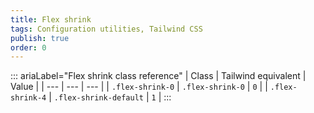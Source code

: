 ```yaml
---
title: Flex shrink 
tags: Configuration utilities, Tailwind CSS
publish: true
order: 0
---
```




::: ariaLabel="Flex shrink class reference"
| Class | Tailwind equivalent | Value |
| --- | --- | --- |
| `.flex-shrink-0` | `.flex-shrink-0` | `0` |
| `.flex-shrink-4` | `.flex-shrink-default` | `1` |
:::

